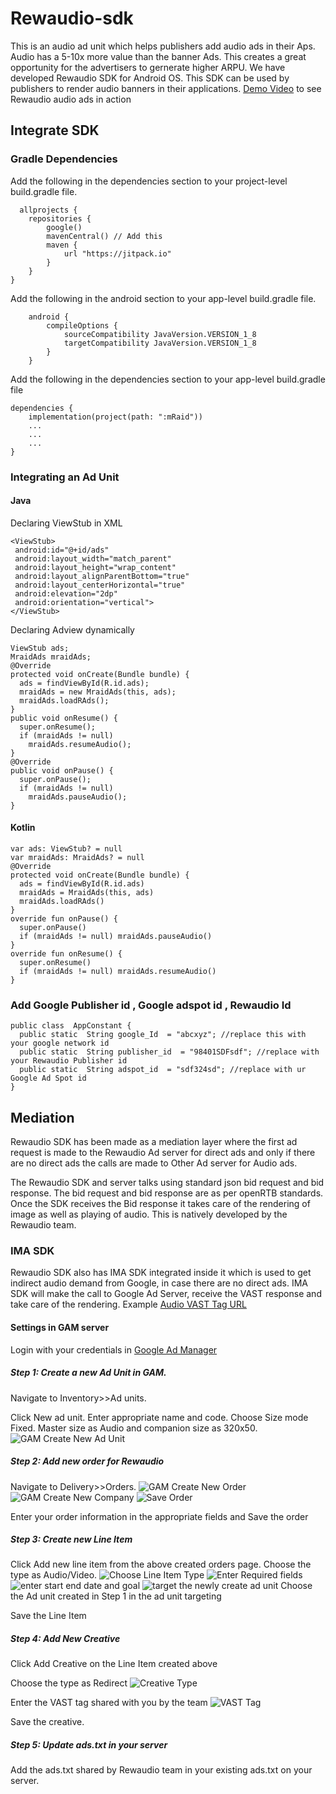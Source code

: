 # Rewaudio-sdk
This is an audio ad unit which helps publishers add audio ads in their Aps. Audio has a 5-10x more value than the banner Ads. This creates a great opportunity for the advertisers to gernerate higher ARPU.
We have developed Rewaudio SDK for Android OS. This SDK can be used by publishers to render audio banners in their applications. [Demo Video](https://drive.google.com/file/d/1KpltJnMTtqgzm8qsgbHYkIY5y5eK0Yb1/view) to see Rewaudio audio ads in action 
## Integrate SDK
### Gradle Dependencies
Add the following in the dependencies section to your project-level build.gradle file.
>
      allprojects {
        repositories {
            google()
            mavenCentral() // Add this
            maven {
                url "https://jitpack.io"
            }
        }
    }
 
Add the following in the android section to your app-level build.gradle file.
>
        android {
            compileOptions {
                sourceCompatibility JavaVersion.VERSION_1_8
                targetCompatibility JavaVersion.VERSION_1_8
            }
        }
 
Add the following in the dependencies section to your app-level build.gradle file 
>
    dependencies {
        implementation(project(path: ":mRaid"))
        ...
        ...
        ...
    }
 
### Integrating an Ad Unit
#### Java
Declaring ViewStub in XML

    <ViewStub>
     android:id="@+id/ads"
     android:layout_width="match_parent"
     android:layout_height="wrap_content"
     android:layout_alignParentBottom="true"
     android:layout_centerHorizontal="true"
     android:elevation="2dp"
     android:orientation="vertical">
    </ViewStub>
  
Declaring Adview dynamically

    ViewStub ads;
    MraidAds mraidAds;
    @Override
    protected void onCreate(Bundle bundle) {
      ads = findViewById(R.id.ads);
      mraidAds = new MraidAds(this, ads);
      mraidAds.loadRAds();
    }       
    public void onResume() {
      super.onResume();
      if (mraidAds != null)
        mraidAds.resumeAudio();
    }
    @Override
    public void onPause() {
      super.onPause();  
      if (mraidAds != null)
        mraidAds.pauseAudio();
    }

#### Kotlin

    var ads: ViewStub? = null
    var mraidAds: MraidAds? = null
    @Override
    protected void onCreate(Bundle bundle) {
      ads = findViewById(R.id.ads)
      mraidAds = MraidAds(this, ads)
      mraidAds.loadRAds()
    }    
    override fun onPause() {
      super.onPause()
      if (mraidAds != null) mraidAds.pauseAudio()
    }
    override fun onResume() {
      super.onResume()
      if (mraidAds != null) mraidAds.resumeAudio()
    }

### Add Google Publisher id , Google adspot id , Rewaudio Id 
    public class  AppConstant {
      public static  String google_Id  = "abcxyz"; //replace this with your google network id
      public static  String publisher_id  = "98401SDFsdf"; //replace with your Rewaudio Publisher id
      public static  String adspot_id  = "sdf324sd"; //replace with ur Google Ad Spot id
    }

## Mediation 
Rewaudio SDK has been made as a mediation layer where the first ad request is made to the Rewaudio Ad server for direct ads and only if there are no direct ads the calls are made to Other Ad server for Audio ads.

The Rewaudio SDK and server talks using standard json bid request and bid response. The bid request and bid response are as per openRTB standards. Once the SDK receives the Bid response it takes care of the rendering of image as well as playing of audio. This is natively developed by the Rewaudio team.

### IMA SDK
Rewaudio SDK also has IMA SDK integrated inside it which is used to get indirect audio demand from Google, in case there are no direct ads. IMA SDK will make the call to Google Ad Server, receive the VAST response and take care of the rendering.
Example [Audio VAST Tag URL](https://pubads.g.doubleclick.net/gampad/ads?iu=/21775744923/external/audio-preroll&ad_type=audio&sz=1x1&ciu_szs=300x250&gdfp_req=1&output=vast&unviewed_position_start=1&env=vp&impl=s&correlator=)

#### Settings in GAM server
Login with your credentials in [Google Ad Manager](https://admanager.google.com/)

##### Step 1: Create a new Ad Unit in GAM. 

Navigate to Inventory>>Ad units.

Click New ad unit. Enter appropriate name and code. Choose Size mode Fixed. Master size as Audio and companion size as 320x50.
![GAM Create New Ad Unit](https://lh4.googleusercontent.com/-6dXbnLd2IdqIb035eYBK0c80FngYiH4lqMEp4qVhReiBYHqgwqSiMlFhUqeqw3i9zA=w2400)

##### Step 2: Add new order for Rewaudio

Navigate to Delivery>>Orders. 
![GAM Create New Order](https://lh5.googleusercontent.com/tgdqXH7MaSXngdW-VHkBaIJyLz5GVPrSn6UYQFROoMTbjJrOTEP2x-W3u0qeSKYmt_Q=w2400)
![GAM Create New Company](https://lh6.googleusercontent.com/uQA31Kw6Um3fueqJ-I_RNfEE6PVbXMONyBzaFO3_8TKkDo8xo3Nh7-X_1fjnIkRz6tU=w2400)
![Save Order](https://lh4.googleusercontent.com/LYrzeXonKzfsddUssD3tGzLw63_rI3gMaSidFmV6ajyKkitQQ3ZyGE1CZaJcFR5Y-co=w2400)

Enter your order information in the appropriate fields and Save the order

##### Step 3: Create new Line Item

Click Add new line item from the above created orders page. Choose the type as Audio/Video.
![Choose Line Item Type](https://lh6.googleusercontent.com/C0z4x51pZB7yLxByVjj5mc87jLvKEclq86_sTXkv2TQSy7Gjiid4DW2W2W-CQ9iTMlA=w2400)
![Enter Required fields](https://lh6.googleusercontent.com/uCiNb8w9Cz_in2E5KbXQAJMv0jcH2i_r7ldCoo8SiMcazW555n-NkBFXrtYI-wSrOss=w2400)
![enter start end date and goal](https://lh6.googleusercontent.com/RWcnWJLEX-kDc6jU6fPpkxbrvlFPd_cOU7ewj5i-HWDjPzuIFYjDHfnW1hI1k6r6frY=w2400)
![target the newly create ad unit](https://lh4.googleusercontent.com/3lwD0bpDR55oxY7rojco8uyvhojfEcdanDEW_FiJ25BtNqVXfhIzs7aV362mUW1MWSw=w2400)
Choose the Ad unit created in Step 1 in the ad unit targeting 

Save the Line Item

##### Step 4: Add New Creative

Click Add Creative on the Line Item created above

Choose the type as Redirect
![Creative Type](https://lh4.googleusercontent.com/DqdTlSxi7prY6qaOLGxipyE3binVtONx0Yc87ku8KfrYXpB06COmqk9hB1PsXF4ZqDw=w2400)

Enter the VAST tag shared with you by the team
![VAST Tag](https://lh5.googleusercontent.com/eRh0piE3Gn2_4cwXe7xuW6fAnw0j0KS5XijWu4ElHLtBTtbLgOaaQMsafxBhrgfOpOM=w2400)

Save the creative.

##### Step 5: Update ads.txt in your server

Add the ads.txt shared by Rewaudio team in your existing ads.txt on your server.
